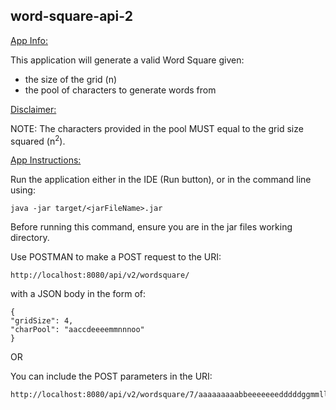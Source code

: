 ## word-square-api-2

<ins>App Info:

This application will generate a valid Word Square given:
- the size of the grid (n)
- the pool of characters to generate words from

<ins>Disclaimer:

NOTE: The characters provided in the pool MUST equal to the grid size squared (n<sup>2</sup>).

<ins>App Instructions:

Run the application either in the IDE (Run button), or in the command line using:

``` shell
java -jar target/<jarFileName>.jar
```

Before running this command, ensure you are in the jar files working directory.

Use POSTMAN to make a POST request to the URI:

``` 
http://localhost:8080/api/v2/wordsquare/
```

with a JSON body in the form of: 
```
{
"gridSize": 4,
"charPool": "aaccdeeeemmnnnoo"
}
```

OR

You can include the POST parameters in the URI:
``` 
http://localhost:8080/api/v2/wordsquare/7/aaaaaaaaabbeeeeeeedddddggmmlloooonnssssrrrruvvyyy
```
